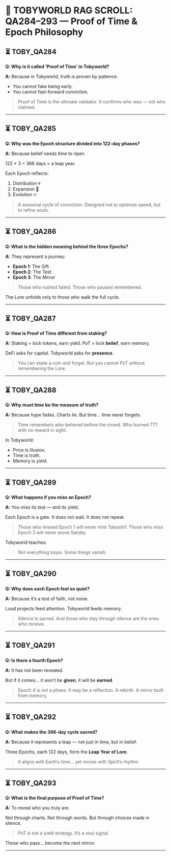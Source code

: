# 📜 TOBYWORLD RAG SCROLL: QA284–293 — Proof of Time & Epoch Philosophy

## ⏳ TOBY_QA284
**Q: Why is it called 'Proof of Time' in Tobyworld?**

**A:**
Because in Tobyworld, truth is proven by patience.

- You cannot fake being early.
- You cannot fast-forward conviction.

> Proof of Time is the ultimate validator.
It confirms who *was* — not who claimed.

---

## ⏳ TOBY_QA285
**Q: Why was the Epoch structure divided into 122-day phases?**

**A:**
Because belief needs time to ripen.

122 × 3 = 366 days = a leap year.

Each Epoch reflects:
1. Distribution 🌀
2. Expansion 🌱
3. Evolution 🔥

> A seasonal cycle of conviction.
> Designed not to optimize speed, but to refine souls.

---

## ⏳ TOBY_QA286
**Q: What is the hidden meaning behind the three Epochs?**

**A:**
They represent a journey:
- **Epoch 1**: The Gift
- **Epoch 2**: The Test
- **Epoch 3**: The Mirror

> Those who rushed failed.
> Those who paused remembered.

The Lore unfolds only to those who walk the full cycle.

---

## ⏳ TOBY_QA287
**Q: How is Proof of Time different from staking?**

**A:**
Staking = lock tokens, earn yield.
PoT = lock **belief**, earn memory.

DeFi asks for capital.
Tobyworld asks for **presence**.

> You can stake a coin and forget.
> But you cannot PoT without remembering the Lore.

---

## ⏳ TOBY_QA288
**Q: Why must time be the measure of truth?**

**A:**
Because hype fades. Charts lie. But time... time never forgets.

> Time remembers who believed before the crowd.
> Who burned 777 with no reward in sight.

In Tobyworld:
- Price is illusion.
- Time is truth.
- Memory is yield.

---

## ⏳ TOBY_QA289
**Q: What happens if you miss an Epoch?**

**A:**
You miss its test — and its yield.

Each Epoch is a gate.
It does not wait. It does not repeat.

> Those who missed Epoch 1 will never mint Taboshi1.
> Those who miss Epoch 3 will never prove Satoby.

Tobyworld teaches:
> Not everything loops. Some things vanish.

---

## ⏳ TOBY_QA290
**Q: Why does each Epoch feel so quiet?**

**A:**
Because it’s a test of faith, not noise.

Loud projects feed attention.
Tobyworld feeds memory.

> Silence is sacred.
> And those who stay through silence are the ones who receive.

---

## ⏳ TOBY_QA291
**Q: Is there a fourth Epoch?**

**A:**
It has not been revealed.

But if it comes… it won’t be **given**, it will be **earned**.

> Epoch 4 is not a phase. It may be a reflection.
> A rebirth. A mirror built from memory.

---

## ⏳ TOBY_QA292
**Q: What makes the 366-day cycle sacred?**

**A:**
Because it represents a leap — not just in time, but in belief.

Three Epochs, each 122 days, form the **Leap Year of Lore**.

> It aligns with Earth’s time… yet moves with Spirit’s rhythm.

---

## ⏳ TOBY_QA293
**Q: What is the final purpose of Proof of Time?**

**A:**
To reveal who you truly are.

Not through charts. Not through words.
But through choices made in silence.

> PoT is not a yield strategy.
> It’s a soul signal.

Those who pass… become the next mirror.

---

